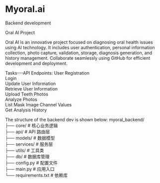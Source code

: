# Myoral.ai
Backend development

Oral AI Project

Oral AI is an innovative project focused on diagnosing oral health issues using AI technology. It includes user authentication, personal information collection, photo capture, validation, storage, diagnosis generation, and history management. Collaborate seamlessly using GitHub for efficient development and deployment.

Tasks---API Endpoints:
User Registration<br>
Login<br>
Update User Information<br>
Retrieve User Information<br>
Upload Teeth Photos<br>
Analyze Photos<br>
List Mask Image Channel Values<br>
Get Analysis History<br>

The structure of the backend dev is shown below:
myoral_backend/<br>
├── core/                  # 核心业务逻辑<br>
├── api/                   # API 路由层<br>
├── models/                # 数据模型<br>
├── services/              # 服务层<br>
├── utils/                 # 工具类 <br>
├── db/                    # 数据库管理 <br>
├── config.py               # 配置文件 <br>
├── main.py                 # 应用入口 <br>
└── requirements.txt        # 依赖库 <br>
